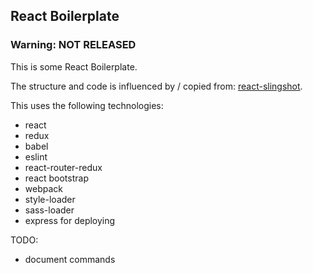 ## React Boilerplate

### Warning: NOT RELEASED

This is some React Boilerplate.

The structure and code is influenced by / copied from: [react-slingshot](https://github.com/coryhouse/react-slingshot "Title").

This uses the following technologies:

* react
* redux
* babel
* eslint
* react-router-redux
* react bootstrap
* webpack
* style-loader
* sass-loader
* express for deploying

TODO:

* document commands
